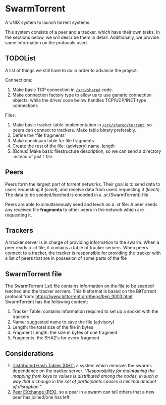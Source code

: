# SwarmTorrent
A UNIX system to launch torrent systems.

This system consists of a peer and a tracker,
which have their own tasks.
In the sections below, we will describe them in detail.
Additionally, we provide some information on the protocols used.


## TODOList
A list of things we still have to do in order to advance the project.

Connections:
 1. Make basic TCP connection in [`/src/shared`](/src/shared/) code.
 1. Make connection factory type to allow us to use generic connection objects, while the driver code below handles TCP/UDP/INET type connections 

Files:
 1. Make basic tracker-table implementation in [`/src/shared/torrent`](/src/shared/torrent), so peers can connect to trackers. Make table binary preferably.
 1. Define the 'file fragments'
 1. Make checksum table for file fragments
 1. Create the rest of the file: (advisory) name, length
 1. (Bonus) Make basic filestructure description, so we can send a directory instead of just 1 file.

## Peers
Peers form the largest part of torrent networks.
Their goal is to send data to users requesting it (*seed*),
and receive data from users requesting it (*leech*).
The data to be seeded/leeched is encoded in a *.st* (SwarmTorrent) file.

Peers are able to simultaneously seed and leech on a *.st* file:
A peer seeds any received file **fragments** to other peers in the network which are requesting it.

## Trackers
A tracker server is in charge of providing information to the swarm.
When a peer reads a *.st* file, it contains a table of tracker servers.
When peers connect to a tracker, the tracker is responsible for providing the tracker with a list of peers that are in possesion of some parts of the file

## SwarmTorrent file
The SwarmTorrent (*.st*) file contains information on the file to be seeded/ leeched and the tracker servers.
This fileformat is based on the BitTorrent protocol from: https://www.bittorrent.org/beps/bep_0003.html.
SwarmTorrent has the following content: 
 1. Tracker Table: contains information required to set up a socket with the trackers
 1. Name: suggested name to save the file (advisory)
 1. Length: the total size of the file in bytes
 1. Fragment Length: the size in bytes of one fragment
 1. Fragments: the SHA2's for every fragment

## Considerations

 1. [Distributed Hash Tables (DHT)](https://en.wikipedia.org/wiki/Distributed_hash_table) a system which removes the swarms dependance on the tracker server. *"Responsibility for maintaining the mapping from keys to values is distributed among the nodes, in such a way that a change in the set of participants causes a minimal amount of disruption."*
 1. [Peer EXchange (PEX)](https://en.wikipedia.org/wiki/Peer_exchange), so a peer in a swarm can tell others that a new peer has joined/one has left

